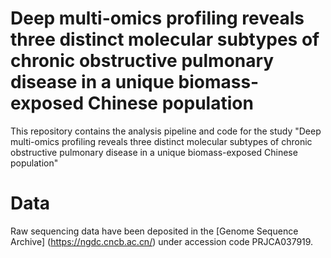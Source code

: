 # Deep multi-omics profiling reveals three distinct molecular subtypes of chronic obstructive pulmonary disease in a unique biomass-exposed Chinese population
This repository contains the analysis pipeline and code for the study "Deep multi-omics profiling reveals three distinct molecular subtypes of chronic obstructive pulmonary disease in a unique biomass-exposed Chinese population"
# Data
Raw sequencing data have been deposited in the [Genome Sequence Archive] (https://ngdc.cncb.ac.cn/) under accession code PRJCA037919.
